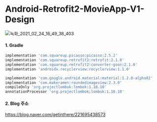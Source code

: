 # Android-Retrofit2-MovieApp-V1-Design

![녹화_2021_02_24_16_49_38_403](https://user-images.githubusercontent.com/65489223/108966836-0d12c900-76c2-11eb-9872-6aa87354e696.gif)


#### 1. Gradle
```gradle
implementation 'com.squareup.picasso:picasso:2.5.2'
implementation 'com.squareup.retrofit2:retrofit:2.1.0'
implementation 'com.squareup.retrofit2:converter-gson:2.1.0'
implementation 'androidx.recyclerview:recyclerview:1.1.0'

implementation 'com.google.android.material:material:1.2.0-alpha02'
implementation 'com.makeramen:roundedimageview:2.3.0'
compileOnly 'org.projectlombok:lombok:1.18.10'
annotationProcessor 'org.projectlombok:lombok:1.18.10'
```

#### 2. Blog 주소
<https://blog.naver.com/getinthere/221695438573>
